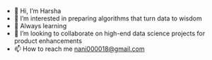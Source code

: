- 👋 Hi, I’m Harsha 
- 👀 I’m interested in preparing algorithms that turn data to wisdom
- 🌱 Always learning 
- 💞️ I’m looking to collaborate on high-end data science projects for product enhancements
- 📫 How to reach me nani000018@gmail.com

<!---
HarshaVardhanReddy18/HarshaVardhanReddy18 is a ✨ special ✨ repository because its `README.md` (this file) appears on your GitHub profile.
You can click the Preview link to take a look at your changes.
--->

